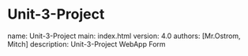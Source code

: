 # Unit-3-Project
name: Unit-3-Project
main: index.html
version: 4.0
authors: [Mr.Ostrom, Mitch]
description: Unit-3-Project WebApp Form